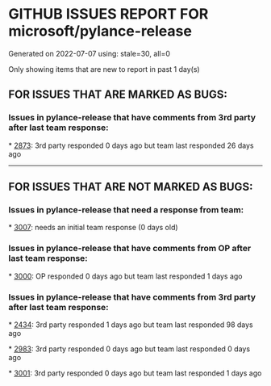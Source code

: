 
# GITHUB ISSUES REPORT FOR microsoft/pylance-release


Generated on 2022-07-07 using: stale=30, all=0


Only showing items that are new to report in past 1 day(s)


## FOR ISSUES THAT ARE MARKED AS BUGS:


### Issues in pylance-release that have comments from 3rd party after last team response:


\* [2873](https://github.com/microsoft/pylance-release/issues/2873 "Command 'Python: Restart Language Server' resulted in an error (command 'python.analysis.restartLanguageServer' not found)"): 3rd party responded 0 days ago but team last responded 26 days ago

---

## FOR ISSUES THAT ARE NOT MARKED AS BUGS:


### Issues in pylance-release that need a response from team:


\* [3007](https://github.com/microsoft/pylance-release/issues/3007 "Support showing docstrings for extension modules"): needs an initial team response (0 days old)

### Issues in pylance-release that have comments from OP after last team response:


\* [3000](https://github.com/microsoft/pylance-release/issues/3000 "Request textDocument/semanticTokens/full failed (vscode.dev)"): OP responded 0 days ago but team last responded 1 days ago

### Issues in pylance-release that have comments from 3rd party after last team response:


\* [2434](https://github.com/microsoft/pylance-release/issues/2434 "Activating IntelliCode for Python failed."): 3rd party responded 1 days ago but team last responded 98 days ago

\* [2983](https://github.com/microsoft/pylance-release/issues/2983 "Extension causes high cpu load"): 3rd party responded 0 days ago but team last responded 0 days ago

\* [3001](https://github.com/microsoft/pylance-release/issues/3001 "Depletes inotify limit on remote session"): 3rd party responded 0 days ago but team last responded 1 days ago
